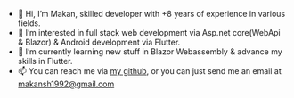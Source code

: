 - 👋 Hi, I’m Makan, skilled developer with +8 years of experience in various fields.
- 👀 I’m interested in full stack web development via Asp.net core(WebApi & Blazor) & Android development via Flutter.
- 🌱 I’m currently learning new stuff in Blazor Webassembly & advance my skills in Flutter.
- 📫 You can reach me via <a href="https://github.com/MakanShabani">my github</a>, or you can just send me an email at makansh1992@gmail.com

